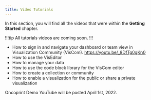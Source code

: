 ```yaml
---
title: Video Tutorials
---
```

In this section, you will find all the videos that were within the **Getting Started** chapter.

!!!tip
All tutorials videos are coming soon.
!!!

* How to sign in and navigate your dashboard or team view in Visualization Community (VisCom). https://youtu.be/_8DfTg0gKn0 
* How to use the VisEditor 
* How to manage your data 
* How to use the code block library for the VisCom editor
* How to create a collection or community
* How to enable a visualization for the public or share a private visualization

Oncoprint Demo YouTube will be posted April 1st, 2022.